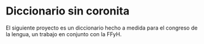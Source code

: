 # Diccionario sin coronita 

El siguiente proyecto es un diccionario hecho a medida para el congreso de la lengua, un trabajo en conjunto con la FFyH.
